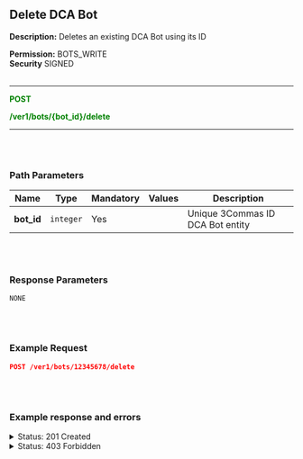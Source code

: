 ## Delete DCA Bot<br>

**Description:** Deletes an existing DCA Bot using its ID <br>

**Permission:** BOTS_WRITE<br>
**Security** SIGNED<br>
<br>

----------

<mark style="color:green;background-color:white"> **POST**

<mark style="color:green;background-color:white"> **/ver1/bots/{bot_id}/delete**

----------

<br>
<br>

### Path Parameters<br>

| Name | Type |	Mandatory |	Values	| Description|
|------|------|-----------|-----------------|------------|
|**bot_id**  | `integer`| Yes |  | Unique 3Commas ID DCA Bot entity |

<br>
<br>

### Response Parameters<br>

```
NONE
```
<br>
<br>

### Example Request<br>

```json
POST /ver1/bots/12345678/delete
```

<br>
<br>

### Example response and errors<br>

<details>
<summary>Status: 201 Created</summary><br>

```json
true
```
</details>

<details>
<summary>Status: 403 Forbidden</summary><br>

```json
{
    "error": "Forbidden"
}
```

</details>
